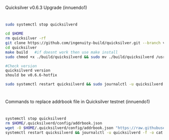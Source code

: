 #
Quicksilver v0.6.3 Upgrade (innuendo1)
# 
```sh
sudo systemctl stop quicksilverd

cd $HOME
rm quicksilver -rf
git clone https://github.com/ingenuity-build/quicksilver.git --branch v0.6.6-hotfix
cd quicksilver
make build   #if doesnt work then use make install
sudo chmod +x ./build/quicksilverd && sudo mv ./build/quicksilverd /usr/local/bin/quicksilverd

#Check version
quicksilverd version
should be v0.6.6-hotfix

sudo systemctl restart quicksilverd && sudo journalctl -u quicksilverd -f -o cat
```




#
Commands to replace addrbook file in Quicksilver testnet (innuendo1)
# 

```sh
systemctl stop quicksilverd
rm $HOME/.quicksilverd/config/addrbook.json
wget -O $HOME/.quicksilverd/config/addrbook.json "https://raw.githubusercontent.com/EnterStake/cosmosguides/main/Testnets/Quicksilver/addrbook.json"
systemctl restart quicksilverd && journalctl -u quicksilverd -f -o cat
```
 
